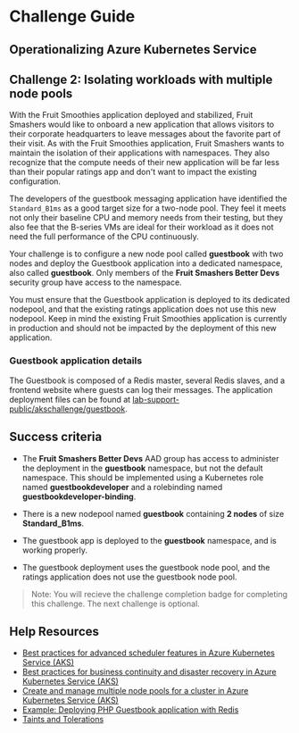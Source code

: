 # Challenge Guide

## Operationalizing Azure Kubernetes Service

## Challenge 2: Isolating workloads with multiple node pools

With the Fruit Smoothies application deployed and stabilized, Fruit Smashers would like to onboard a new application that allows visitors to their corporate headquarters to leave messages about the favorite part of their visit. As with the Fruit Smoothies application, Fruit Smashers wants to maintain the isolation of their applications with namespaces. They also recognize that the compute needs of their new application will be far less than their popular ratings app and don't want to impact the existing configuration.

The developers of the guestbook messaging application have identified the `Standard_B1ms` as a good target size for a two-node pool. They feel it meets not only their baseline CPU and memory needs from their testing, but they also fee that the B-series VMs are ideal for their workload as it does not need the full performance of the CPU continuously.

Your challenge is to configure a new node pool called **guestbook** with two nodes and deploy the Guestbook application into a dedicated namespace, also called **guestbook**.  Only members of the **Fruit Smashers Better Devs** security group have access to the namespace.

You must ensure that the Guestbook application is deployed to its dedicated nodepool, and that the existing ratings application does not use this new nodepool. Keep in mind the existing Fruit Smoothies application is currently in production and should not be impacted by the deployment of this new application.

### Guestbook application details

The Guestbook is composed of a Redis master, several Redis slaves, and a frontend website where guests can log their messages. The application deployment files can be found at <a href="https://github.com/opsgility/lab-support-public/tree/master/akschallenge/guestbook" target="_blank">lab-support-public/akschallenge/guestbook</a>.


## Success criteria

-  The **Fruit Smashers Better Devs** AAD group has access to administer the deployment in the **guestbook** namespace, but not the default namespace. This should be implemented using a Kubernetes role named **guestbookdeveloper** and a rolebinding named **guestbookdeveloper-binding**.

-  There is a new nodepool named **guestbook** containing **2 nodes** of size **Standard_B1ms**.

-  The guestbook app is deployed to the **guestbook** namespace, and is working properly.
  
-  The guestbook deployment uses the guestbook node pool, and the ratings application does not use the guestbook node pool.

> Note: You will recieve the challenge completion badge for completing this challenge. The next challenge is optional.

## Help Resources

- <a href="https://docs.microsoft.com/azure/aks/operator-best-practices-advanced-scheduler" target="_blank">Best practices for advanced scheduler features in Azure Kubernetes Service (AKS)</a>
- <a href="https://docs.microsoft.com/azure/aks/operator-best-practices-multi-region" target="_blank">Best practices for business continuity and disaster recovery in Azure Kubernetes Service (AKS)</a>
- <a href="https://docs.microsoft.com/azure/aks/use-multiple-node-pools" target="_blank">Create and manage multiple node pools for a cluster in Azure Kubernetes Service (AKS)</a>
- <a href="https://kubernetes.io/docs/tutorials/stateless-application/guestbook/" target="_blank">Example: Deploying PHP Guestbook application with Redis</a>
- <a href="https://kubernetes.io/docs/concepts/scheduling-eviction/taint-and-toleration/" target="_blank">Taints and Tolerations</a>
